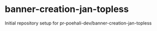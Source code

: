 # banner-creation-jan-topless

Initial repository setup for pr-poehali-dev/banner-creation-jan-topless